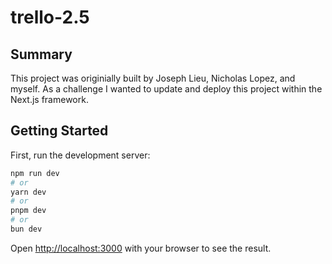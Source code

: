 # trello-2.5

## Summary

This project was originially built by Joseph Lieu, Nicholas Lopez, and myself. As a challenge I wanted to update and deploy this project within the Next.js framework.

## Getting Started

First, run the development server:

```bash
npm run dev
# or
yarn dev
# or
pnpm dev
# or
bun dev
```

Open [http://localhost:3000](http://localhost:3000) with your browser to see the result.

